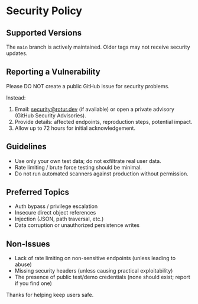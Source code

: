 # Security Policy

## Supported Versions
The `main` branch is actively maintained. Older tags may not receive security updates.

## Reporting a Vulnerability
Please DO NOT create a public GitHub issue for security problems.

Instead:
1. Email: security@rotur.dev (if available) or open a private advisory (GitHub Security Advisories).
2. Provide details: affected endpoints, reproduction steps, potential impact.
3. Allow up to 72 hours for initial acknowledgement.

## Guidelines
- Use only your own test data; do not exfiltrate real user data.
- Rate limiting / brute force testing should be minimal.
- Do not run automated scanners against production without permission.

## Preferred Topics
- Auth bypass / privilege escalation
- Insecure direct object references
- Injection (JSON, path traversal, etc.)
- Data corruption or unauthorized persistence writes

## Non-Issues
- Lack of rate limiting on non-sensitive endpoints (unless leading to abuse)
- Missing security headers (unless causing practical exploitability)
- The presence of public test/demo credentials (none should exist; report if you find one)

Thanks for helping keep users safe.
